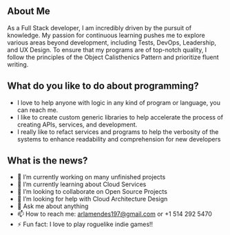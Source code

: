 ## About Me

As a Full Stack developer, I am incredibly driven by the pursuit of knowledge. My passion for continuous learning pushes me to explore various areas beyond development, including Tests, DevOps, Leadership, and UX Design. To ensure that my programs are of top-notch quality, I follow the principles of the Object Calisthenics Pattern and prioritize fluent writing.

## What do you like to do about programming?

- I love to help anyone with logic in any kind of program or language, you can reach me.
- I like to create custom generic libraries to help accelerate the process of creating APIs, services, and development.
- I really like to refact services and programs to help the verbosity of the systems to enhance readability and comprehension for new developers

## What is the news?

- 🔭 I’m currently working on many unfinished projects
- 🌱 I’m currently learning about Cloud Services
- 👯 I’m looking to collaborate on Open Source Projects
- 🤔 I’m looking for help with Cloud Architecture Design
- 💬 Ask me about anything
- 📫 How to reach me: arlamendes197@gmail.com or +1 514 292 5470
- ⚡ Fun fact: I love to play roguelike indie games!!
